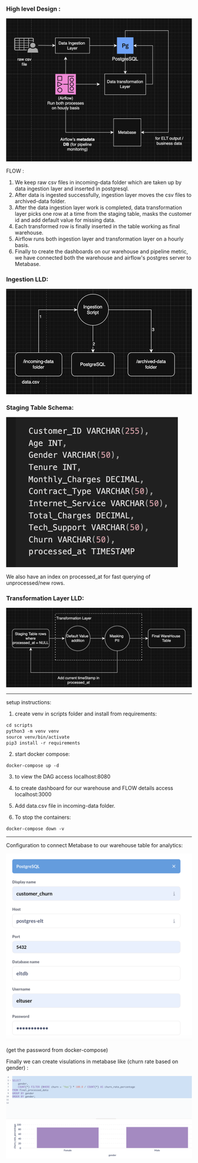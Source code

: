 ### High level Design : 

![Alt text](doc-images/hld.png)

FLOW : 
1. We keep raw csv files in incoming-data folder which are taken up by data ingestion layer and inserted in postgresql. 
2. After data is ingested successfully, ingestion layer moves the csv files to archived-data folder. 
3. After the data ingestion layer work is completed, data transformation layer picks one row at a time from the staging table, masks the customer id and add default value for missing data. 
4. Each transformed row is finally inserted in the table working as final warehouse. 
5. Airflow runs both ingestion layer and transformation layer on a hourly basis.
6. Finally to create the dashboards on our warehouse and pipeline metric, we have connected both the warehouse and airflow's postgres server to Metabase.


### Ingestion LLD: 

![Alt text](doc-images/ingestion_lld.png)


### Staging Table Schema: 
![Alt text](doc-images/staging_table.png)

We also have an index on processed_at for fast querying of unprocessed/new rows.


### Transformation Layer LLD: 
![alt text](doc-images/transformation_layer_lld.png)

---

setup instructions: 

1. create venv in scripts folder and install from requirements:
```
cd scripts
python3 -m venv venv
source venv/bin/activate
pip3 install -r requirements
```

2. start docker compose:
```
docker-compose up -d
```

3. to view the DAG access localhost:8080

4. to create dashboard for our warehouse and FLOW details access localhost:3000

5. Add data.csv file in incoming-data folder.

6. To stop the containers:
```
docker-compose down -v
```



---

Configuration to connect Metabase to our warehouse table for analytics:

![Alt text](doc-images/metabase-churn-data-config.png)

(get the password from docker-compose)


Finally we can create visulations in metabase like (churn rate based on gender) : 


![Alt text](doc-images/churn_rate_by_gender.png)


